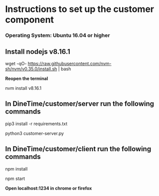 # Instructions to set up the customer component

### Operating System: Ubuntu 16.04 or higher

## Install nodejs **v8.16.1**

wget -qO- https://raw.githubusercontent.com/nvm-sh/nvm/v0.35.0/install.sh | bash

**Reopen the terminal**

nvm install v8.16.1

## In DineTime/customer/server run the following commands

pip3 install -r requirements.txt

python3 customer-server.py

## In DineTime/customer/client run the following commands

npm install

npm start

**Open localhost:1234 in chrome or firefox**
